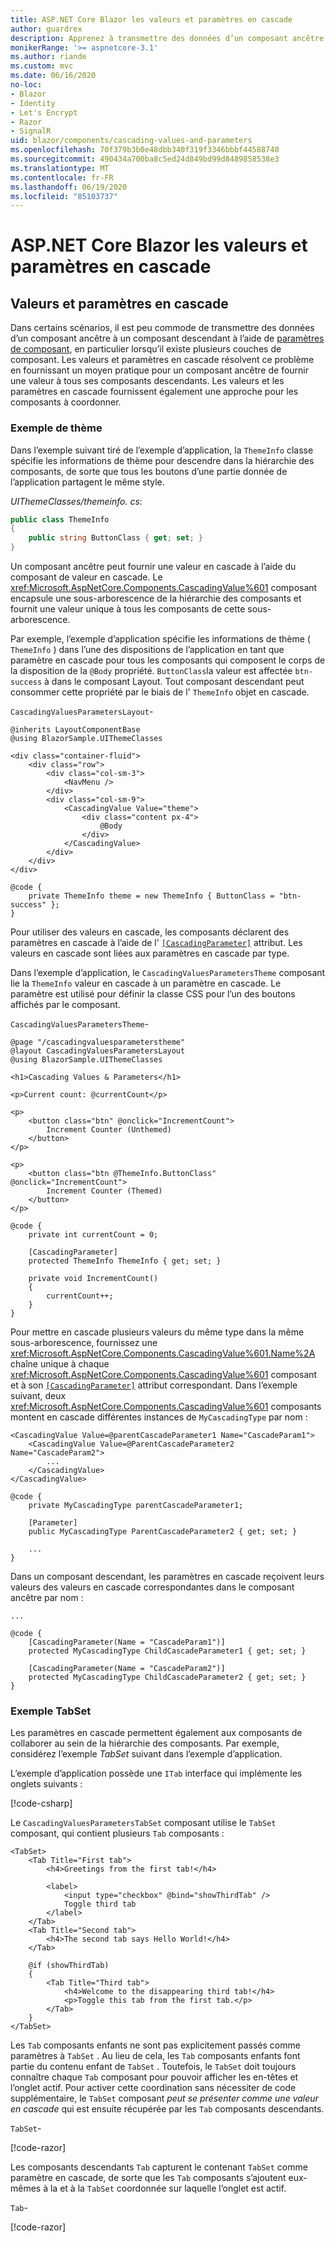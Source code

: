 ```yaml
---
title: ASP.NET Core Blazor les valeurs et paramètres en cascade
author: guardrex
description: Apprenez à transmettre des données d’un composant ancêtre à des composants descendants.
monikerRange: '>= aspnetcore-3.1'
ms.author: riande
ms.custom: mvc
ms.date: 06/16/2020
no-loc:
- Blazor
- Identity
- Let's Encrypt
- Razor
- SignalR
uid: blazor/components/cascading-values-and-parameters
ms.openlocfilehash: 70f379b3b0e48dbb340f319f3346bbbf44588740
ms.sourcegitcommit: 490434a700ba8c5ed24d849bd99d8489858538e3
ms.translationtype: MT
ms.contentlocale: fr-FR
ms.lasthandoff: 06/19/2020
ms.locfileid: "85103737"
---
```

# <a name="aspnet-core-blazor-cascading-values-and-parameters"></a>ASP.NET Core Blazor les valeurs et paramètres en cascade

## <a name="cascading-values-and-parameters"></a>Valeurs et paramètres en cascade

Dans certains scénarios, il est peu commode de transmettre des données d’un composant ancêtre à un composant descendant à l’aide de [paramètres de composant](xref:blazor/components/index#component-parameters), en particulier lorsqu’il existe plusieurs couches de composant. Les valeurs et paramètres en cascade résolvent ce problème en fournissant un moyen pratique pour un composant ancêtre de fournir une valeur à tous ses composants descendants. Les valeurs et les paramètres en cascade fournissent également une approche pour les composants à coordonner.

### <a name="theme-example"></a>Exemple de thème

Dans l’exemple suivant tiré de l’exemple d’application, la `ThemeInfo` classe spécifie les informations de thème pour descendre dans la hiérarchie des composants, de sorte que tous les boutons d’une partie donnée de l’application partagent le même style.

*UIThemeClasses/themeinfo. cs*:

```csharp
public class ThemeInfo
{
    public string ButtonClass { get; set; }
}
```

Un composant ancêtre peut fournir une valeur en cascade à l’aide du composant de valeur en cascade. Le <xref:Microsoft.AspNetCore.Components.CascadingValue%601> composant encapsule une sous-arborescence de la hiérarchie des composants et fournit une valeur unique à tous les composants de cette sous-arborescence.

Par exemple, l’exemple d’application spécifie les informations de thème ( `ThemeInfo` ) dans l’une des dispositions de l’application en tant que paramètre en cascade pour tous les composants qui composent le corps de la disposition de la `@Body` propriété. `ButtonClass`la valeur est affectée `btn-success` à dans le composant Layout. Tout composant descendant peut consommer cette propriété par le biais de l' `ThemeInfo` objet en cascade.

`CascadingValuesParametersLayout`-

```razor
@inherits LayoutComponentBase
@using BlazorSample.UIThemeClasses

<div class="container-fluid">
    <div class="row">
        <div class="col-sm-3">
            <NavMenu />
        </div>
        <div class="col-sm-9">
            <CascadingValue Value="theme">
                <div class="content px-4">
                    @Body
                </div>
            </CascadingValue>
        </div>
    </div>
</div>

@code {
    private ThemeInfo theme = new ThemeInfo { ButtonClass = "btn-success" };
}
```

Pour utiliser des valeurs en cascade, les composants déclarent des paramètres en cascade à l’aide de l' [`[CascadingParameter]`](xref:Microsoft.AspNetCore.Components.CascadingParameterAttribute) attribut. Les valeurs en cascade sont liées aux paramètres en cascade par type.

Dans l’exemple d’application, le `CascadingValuesParametersTheme` composant lie la `ThemeInfo` valeur en cascade à un paramètre en cascade. Le paramètre est utilisé pour définir la classe CSS pour l’un des boutons affichés par le composant.

`CascadingValuesParametersTheme`-

```razor
@page "/cascadingvaluesparameterstheme"
@layout CascadingValuesParametersLayout
@using BlazorSample.UIThemeClasses

<h1>Cascading Values & Parameters</h1>

<p>Current count: @currentCount</p>

<p>
    <button class="btn" @onclick="IncrementCount">
        Increment Counter (Unthemed)
    </button>
</p>

<p>
    <button class="btn @ThemeInfo.ButtonClass" @onclick="IncrementCount">
        Increment Counter (Themed)
    </button>
</p>

@code {
    private int currentCount = 0;

    [CascadingParameter]
    protected ThemeInfo ThemeInfo { get; set; }

    private void IncrementCount()
    {
        currentCount++;
    }
}
```

Pour mettre en cascade plusieurs valeurs du même type dans la même sous-arborescence, fournissez une <xref:Microsoft.AspNetCore.Components.CascadingValue%601.Name%2A> chaîne unique à chaque <xref:Microsoft.AspNetCore.Components.CascadingValue%601> composant et à son [`[CascadingParameter]`](xref:Microsoft.AspNetCore.Components.CascadingParameterAttribute) attribut correspondant. Dans l’exemple suivant, deux <xref:Microsoft.AspNetCore.Components.CascadingValue%601> composants montent en cascade différentes instances de `MyCascadingType` par nom :

```razor
<CascadingValue Value=@parentCascadeParameter1 Name="CascadeParam1">
    <CascadingValue Value=@ParentCascadeParameter2 Name="CascadeParam2">
        ...
    </CascadingValue>
</CascadingValue>

@code {
    private MyCascadingType parentCascadeParameter1;

    [Parameter]
    public MyCascadingType ParentCascadeParameter2 { get; set; }

    ...
}
```

Dans un composant descendant, les paramètres en cascade reçoivent leurs valeurs des valeurs en cascade correspondantes dans le composant ancêtre par nom :

```razor
...

@code {
    [CascadingParameter(Name = "CascadeParam1")]
    protected MyCascadingType ChildCascadeParameter1 { get; set; }
    
    [CascadingParameter(Name = "CascadeParam2")]
    protected MyCascadingType ChildCascadeParameter2 { get; set; }
}
```

### <a name="tabset-example"></a>Exemple TabSet

Les paramètres en cascade permettent également aux composants de collaborer au sein de la hiérarchie des composants. Par exemple, considérez l’exemple *TabSet* suivant dans l’exemple d’application.

L’exemple d’application possède une `ITab` interface qui implémente les onglets suivants :

[!code-csharp[](../common/samples/3.x/BlazorWebAssemblySample/UIInterfaces/ITab.cs)]

Le `CascadingValuesParametersTabSet` composant utilise le `TabSet` composant, qui contient plusieurs `Tab` composants :

```razor
<TabSet>
    <Tab Title="First tab">
        <h4>Greetings from the first tab!</h4>

        <label>
            <input type="checkbox" @bind="showThirdTab" />
            Toggle third tab
        </label>
    </Tab>
    <Tab Title="Second tab">
        <h4>The second tab says Hello World!</h4>
    </Tab>

    @if (showThirdTab)
    {
        <Tab Title="Third tab">
            <h4>Welcome to the disappearing third tab!</h4>
            <p>Toggle this tab from the first tab.</p>
        </Tab>
    }
</TabSet>
```

Les `Tab` composants enfants ne sont pas explicitement passés comme paramètres à `TabSet` . Au lieu de cela, les `Tab` composants enfants font partie du contenu enfant de `TabSet` . Toutefois, le `TabSet` doit toujours connaître chaque `Tab` composant pour pouvoir afficher les en-têtes et l’onglet actif. Pour activer cette coordination sans nécessiter de code supplémentaire, le `TabSet` composant *peut se présenter comme une valeur en cascade* qui est ensuite récupérée par les `Tab` composants descendants.

`TabSet`-

[!code-razor[](../common/samples/3.x/BlazorWebAssemblySample/Components/TabSet.razor)]

Les composants descendants `Tab` capturent le contenant `TabSet` comme paramètre en cascade, de sorte que les `Tab` composants s’ajoutent eux-mêmes à la et à la `TabSet` coordonnée sur laquelle l’onglet est actif.

`Tab`-

[!code-razor[](../common/samples/3.x/BlazorWebAssemblySample/Components/Tab.razor)]